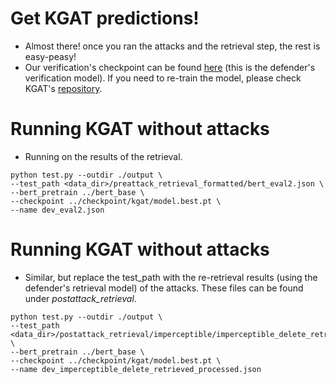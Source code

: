 # Get KGAT predictions!

- Almost there! once you ran the attacks and the retrieval step, the rest is easy-peasy!
- Our verification's checkpoint can be found [here](https://oc.cs.uni-saarland.de/owncloud/index.php/s/erzCZjekbTwsXDz) (this is the defender's verification model). If you need to re-train the model, please check KGAT's [repository](https://github.com/thunlp/KernelGAT).

# Running KGAT without attacks
- Running on the results of the retrieval. 

```
python test.py --outdir ./output \
--test_path <data_dir>/preattack_retrieval_formatted/bert_eval2.json \
--bert_pretrain ../bert_base \
--checkpoint ../checkpoint/kgat/model.best.pt \
--name dev_eval2.json
```

# Running KGAT without attacks
- Similar, but replace the test_path with the re-retrieval results (using the defender's retrieval model) of the attacks. These files can be found under *postattack_retrieval*.

```
python test.py --outdir ./output \
--test_path <data_dir>/postattack_retrieval/imperceptible/imperceptible_delete_retrieved_processed.json \
--bert_pretrain ../bert_base \
--checkpoint ../checkpoint/kgat/model.best.pt \
--name dev_imperceptible_delete_retrieved_processed.json
```


